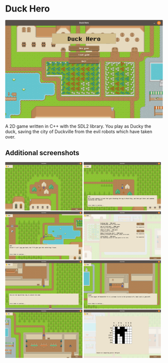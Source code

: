 # Duck Hero
![Menu](./screenshots/menu.png)

A 2D game written in C++ with the SDL2 library. You play as Ducky the duck, saving the city of Duckville from the evil robots which have taken over.

## Additional screenshots
<img src="./screenshots/game1.png" width="49%">
<img src="./screenshots/game2.png" width="49%">
<img src="./screenshots/game3.png" width="49%">
<img src="./screenshots/game4.png" width="49%">
<img src="./screenshots/game5.png" width="49%">
<img src="./screenshots/game6.png" width="49%">
<img src="./screenshots/game7.png" width="49%">
<img src="./screenshots/game8.png" width="49%">